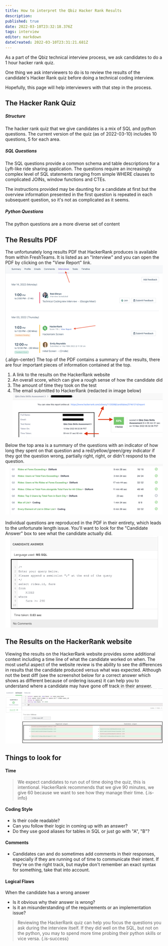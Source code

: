 ```yaml
---
title: How to interpret the Qbiz Hacker Rank Results
description: 
published: true
date: 2022-03-10T23:32:18.376Z
tags: interview
editor: markdown
dateCreated: 2022-03-10T23:31:21.681Z
---
```


As a part of the Qbiz technical interview process, we ask candidates to do a 1 hour hacker rank quiz.

One thing we ask interviewers to do is to review the results of the candidate's Hacker Rank quiz before doing a technical coding interview.

Hopefully, this page will help interviewers with that step in the process.

## The Hacker Rank Quiz
##### Structure
The hacker rank quiz that we give candidates is a mix of SQL and python questions.  The current version of the quiz (as of 2022-03-10) includes 10 questions, 5 for each area.

##### SQL Questions
The SQL questions provide a common schema and table descriptions for a Lyft-like ride sharing application.  The questions require an increasingly complex level of SQL statements ranging from simple WHERE clauses to complicated JOINs, window functions and CTEs.

The instructions provided may be daunting for a candidate at first but the overview information presented in the first question is repeated in each subsequent question, so it's not as complicated as it seems.

##### Python Questions
The python questions are a more diverse set of content

## The Results PDF
The unfortunately long results PDF that HackerRank produces is available from within FreshTeams.  It is listed as an "Interview" and you can open the PDF by clicking on the "View Report" link.
![hackerrankinfreshteams.png](/hackerrankinfreshteams.png){.align-center}
The top of the PDF contains a summary of the results, there are four important pieces of information contained at the top.
1. A link to the results on the HackerRank website
1. An overall score, which can give a rough sense of how the candidate did
1. The amount of time they took on the test
1. The email submitted to HackerRank (redacted in image below)
![hackerrankpdf-topsummary.png](/hackerrankpdf-topsummary.png)

Below the top area is a summary of the questions with an indicator of how long they spent on that question and a red/yellow/green/grey indicator if they got the question wrong, partially right, right, or didn't respond to the question.
![hackerrank-questionsummary.png](/hackerrank-questionsummary.png)

Individual questions are reproduced in the PDF in their entirety, which leads to the unfortunate length issue.  You'll want to look for the "Candidate Answer" box to see what the candidate actually did.
![hackerrank-candidateanswer.png](/hackerrank-candidateanswer.png)

## The Results on the HackerRank website
Viewing the results on the HackerRank website provides some additional context including a time line of what the candidate worked on when.  The most useful aspect of the website review is the ability to see the differences in results that the candidate produced versus what was expected.
Although not the best diff (see the screenshot below for a correct answer which shows as different because of ordering issues) it can help you to understand where a candidate may have gone off track in their answer. 
![hackerrankwebsite-question.png](/hackerrankwebsite-question.png)

## Things to look for
#### Time
> We expect candidates to run out of time doing the quiz, this is intentional.  HackerRank recommends that we give 90 minutes, we give 60 because we want to see how they manage their time.
{.is-info}

#### Coding Style 
- Is their code readable?
- Can you follow their logic in coming up with an answer?
- Do they use good aliases for tables in SQL or just go with "A", "B"?

#### Comments
- Candidates can and do sometimes add comments in their responses, especially if they are running out of time to communicate their intent.  If they're on the right track, but maybe don't remember an exact syntax for something, take that into account.

#### Logical Flaws
When the candidate has a wrong answer 
- Is it obvious why their answer is wrong?  
- Is it an misunderstanding of the requirements or an implementation issue?

> Reviewing the HackerRank quiz can help you focus the questions you ask during the interview itself.  If they did well on the SQL, but not on the python, you may to spend more time probing their python skills or vice versa.
{.is-success}
